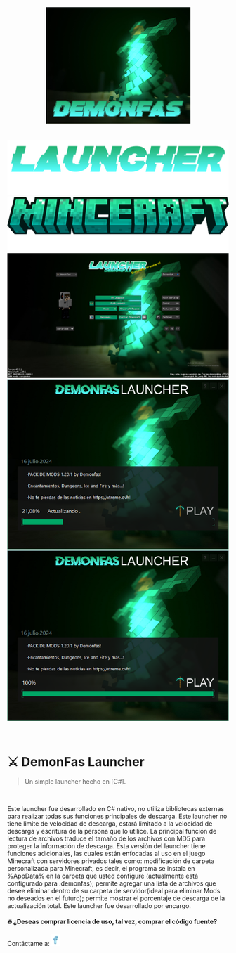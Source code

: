 <div align="center">
  <img src="https://github.com/ikepacheco/MC-LauncherDemonfas/blob/main/pack.png?raw=true"/>
  <br/>
  <br/>
  <br/>
  
  <img src="https://github.com/ikepacheco/MC-LauncherDemonfas/blob/main/minecraft.png?raw=true"/>
  <br/>
  <img src="https://github.com/ikepacheco/MC-LauncherDemonfas/blob/main/minceraft.png?raw=true"/>
  <br/>
  <img src="https://github.com/ikepacheco/MC-LauncherDemonfas/blob/main/bgminecraft.png?raw=true"/>
  <br/>
  <img src="https://github.com/ikepacheco/MC-LauncherDemonfas/blob/main/launcherimg1.png?raw=true"/>
  <br/>
  <img src="https://github.com/ikepacheco/MC-LauncherDemonfas/blob/main/launcherimg2.png?raw=true"/>
</div>

<br/>
<br/>

# :crossed_swords: DemonFas Launcher
> Un simple launcher hecho en [C#].

<br/>

Este launcher fue desarrollado en C# nativo, no utiliza bibliotecas externas para realizar todas sus funciones principales de descarga. Este launcher no tiene limite de velocidad de descarga, estará limitado a la velocidad de descarga y escritura de la persona que lo utilice. La principal función de lectura de archivos traduce el tamaño de los archivos con MD5 para proteger la información de descarga. Esta versión del launcher tiene funciones adicionales, las cuales están enfocadas al uso en el juego Minecraft con servidores privados tales como: modificación de carpeta personalizada para Minecraft, es decir, el programa se instala en %AppData% en la carpeta que usted configure (actualmente está configurado para .demonfas); permite agregar una lista de archivos que desee eliminar dentro de su carpeta de servidor(ideal para eliminar Mods no deseados en el futuro); permite mostrar el porcentaje de descarga de la actualización total. Este launcher fue desarrollado por encargo.

#### :fire: ¿Deseas comprar licencia de uso, tal vez, comprar el código fuente?

Contáctame a:
<a href="https://www.facebook.com/demonfas/"><img src="https://github.com/ikepacheco/MC-LauncherDemonfas/blob/main/fb.png?raw=true" width="20px" alt="facebook"/></a>
 
<br/>